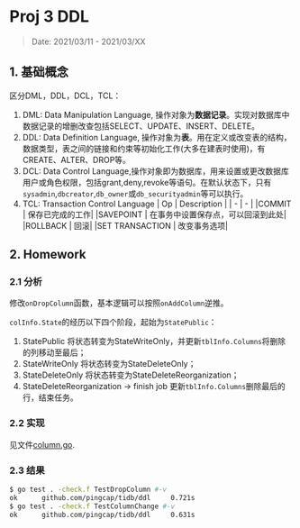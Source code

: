 # Proj 3 DDL

> Date: 2021/03/11 - 2021/03/XX

## 1. 基础概念
区分DML，DDL，DCL，TCL：
1. DML: Data Manipulation Language, 操作对象为**数据记录**。实现对数据库中数据记录的增删改查包括SELECT、UPDATE、INSERT、DELETE。
2. DDL: Data Definition Language, 操作对象为**表**。用在定义或改变表的结构，数据类型，表之间的链接和约束等初始化工作(大多在建表时使用)，有CREATE、ALTER、DROP等。
3. DCL: Data Control Language,操作对象即为数据库，用来设置或更改数据库用户或角色权限，包括grant,deny,revoke等语句。在默认状态下，只有`sysadmin`,`dbcreator`,`db_owner`或`db_securityadmin`等可以执行。
4. TCL: Transaction Control Language
   | Op | Description |
   | - | - |
   |COMMIT | 保存已完成的工作|
   |SAVEPOINT | 在事务中设置保存点，可以回滚到此处|
   |ROLLBACK | 回滚| 
   |SET TRANSACTION | 改变事务选项|

## 2. Homework

### 2.1 分析

修改`onDropColumn`函数，基本逻辑可以按照`onAddColumn`逆推。

`colInfo.State`的经历以下四个阶段，起始为`StatePublic`：
1. StatePublic
   将状态转变为StateWriteOnly，并更新`tblInfo.Columns`将删除的列移动至最后；
2. StateWriteOnly
   将状态转变为StateDeleteOnly；
3. StateDeleteOnly
   将状态转变为StateDeleteReorganization；
4. StateDeleteReorganization → finish job
   更新`tblInfo.Columns`删除最后的行，结束任务。

### 2.2 实现

见文件[column.go](../../ddl/column.go#L217-L268).

### 2.3 结果

```bash
$ go test . -check.f TestDropColumn #-v
ok      github.com/pingcap/tidb/ddl     0.721s
$ go test . -check.f TestColumnChange #-v
ok      github.com/pingcap/tidb/ddl     0.631s
```